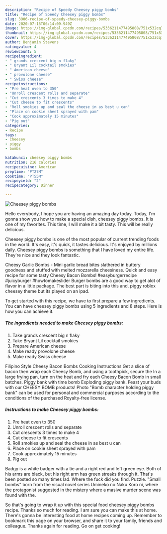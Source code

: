 ```yaml
---
description: "Recipe of Speedy Cheesey piggy bombs"
title: "Recipe of Speedy Cheesey piggy bombs"
slug: 3906-recipe-of-speedy-cheesey-piggy-bombs
date: 2020-07-15T06:14:09.949Z
image: https://img-global.cpcdn.com/recipes/5336211477495808/751x532cq70/cheesey-piggy-bombs-recipe-main-photo.jpg
thumbnail: https://img-global.cpcdn.com/recipes/5336211477495808/751x532cq70/cheesey-piggy-bombs-recipe-main-photo.jpg
cover: https://img-global.cpcdn.com/recipes/5336211477495808/751x532cq70/cheesey-piggy-bombs-recipe-main-photo.jpg
author: Benjamin Stevens
ratingvalue: 4
reviewcount: 5
recipeingredient:
- " grands crescent big n flaky"
- " Bryant Lil cocktail smokies"
- " American cheese"
- " provolone cheese"
- " Swiss cheese"
recipeinstructions:
- "Pre heat oven to 350"
- "Unroll crescent rolls and separate"
- "Cut crescents 3 times to make 4"
- "Cut cheese to fit crescents"
- "Roll smokies up and seal the cheese in as best u can"
- "Place on cookie sheet sprayed with pam"
- "Cook approximately 15 minutes"
- "Pig out"
categories:
- Recipe
tags:
- cheesey
- piggy
- bombs

katakunci: cheesey piggy bombs 
nutrition: 216 calories
recipecuisine: American
preptime: "PT27M"
cooktime: "PT55M"
recipeyield: "2"
recipecategory: Dinner

---
```



![Cheesey piggy bombs](https://img-global.cpcdn.com/recipes/5336211477495808/751x532cq70/cheesey-piggy-bombs-recipe-main-photo.jpg)

Hello everybody, I hope you are having an amazing day today. Today, I'm gonna show you how to make a special dish, cheesey piggy bombs. It is one of my favorites. This time, I will make it a bit tasty. This will be really delicious.

Cheesey piggy bombs is one of the most popular of current trending foods in the world. It's easy, it's quick, it tastes delicious. It's enjoyed by millions daily. Cheesey piggy bombs is something that I have loved my entire life. They're nice and they look fantastic.

Cheesy Garlic Bombs - Mini garlic bread bites slathered in buttery goodness and stuffed with melted mozzarella cheesiness. Quick and easy recipe for some tasty Cheesy Bacon Bombs! #easyburgerrecipe #juicyburger #howtomakeslider Burger bombs are a good way to get alot of flavor in a little package. The best part is biting into this and. piggy roblox cheesey theme but its played on an ipad.


To get started with this recipe, we have to first prepare a few ingredients. You can have cheesey piggy bombs using 5 ingredients and 8 steps. Here is how you can achieve it.

<!--inarticleads1-->

##### The ingredients needed to make Cheesey piggy bombs:

1. Take  grands crescent big n flaky
1. Take  Bryant Lil cocktail smokies
1. Prepare  American cheese
1. Make ready  provolone cheese
1. Make ready  Swiss cheese


Filipino Style Cheesy Bacon Bombs Cooking Instructions Get a slice of bacon then wrap each Cheesy Bomb, and using a toothpick, secure the In a large frying pan, turn on the heat and fry each Cheesy Bacon Bomb in small batches. Piggy bank with time bomb Exploding piggy bank. Feast your buds with our CHEESY BOMB products! Photo &#34;Bomb character holding piggy bank&#34; can be used for personal and commercial purposes according to the conditions of the purchased Royalty-free license. 

<!--inarticleads2-->

##### Instructions to make Cheesey piggy bombs:

1. Pre heat oven to 350
1. Unroll crescent rolls and separate
1. Cut crescents 3 times to make 4
1. Cut cheese to fit crescents
1. Roll smokies up and seal the cheese in as best u can
1. Place on cookie sheet sprayed with pam
1. Cook approximately 15 minutes
1. Pig out


Badgy is a white badger with a tie and a right red and left green eye. Both of his arms are black, but his right arm has green streaks through it. That&#39;s been posted so many times lad. Where the fuck did you find. Puzzle. &#34;Small bombs&#34; born from the visual novel series Umineko no Naku Koro ni, where the protagonist suggested in the mistery where a masive murder scene was found with the. 

So that's going to wrap it up with this special food cheesey piggy bombs recipe. Thanks so much for reading. I am sure you can make this at home. There's gonna be interesting food at home recipes coming up. Remember to bookmark this page on your browser, and share it to your family, friends and colleague. Thanks again for reading. Go on get cooking!
